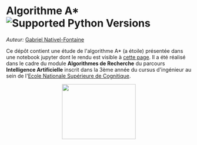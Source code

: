 # Algorithme A* ![Supported Python Versions](https://img.shields.io/badge/Python->=3.6-blue.svg?logo=python&logoColor=white)
_Auteur:_ [Gabriel Nativel-Fontaine](mailto:gnativ910e@ensc.fr)

Ce dépôt contient une étude de l'algorithme A* (a étoile) présentée dans une notebook jupyter dont le rendu est visible à [cette page](https://gab1i.github.io/tp_algorithme_recherche/a_star_study.html).
Il a été réalisé dans le cadre du module **Algorithmes de Recherche** du parcours **Intelligence Artificielle** inscrit dans la 3ème année du cursus d'ingénieur au sein de l'[Ecole Nationale Supérieure de Cognitique](http://www.ensc.fr).

<p align="center">
    <img src='https://ensc.bordeaux-inp.fr/sites/default/files/upload/page-edito/inp/img/logos/logo.ensc-bxinp.jpg' width=200px height=150px />
</p>
